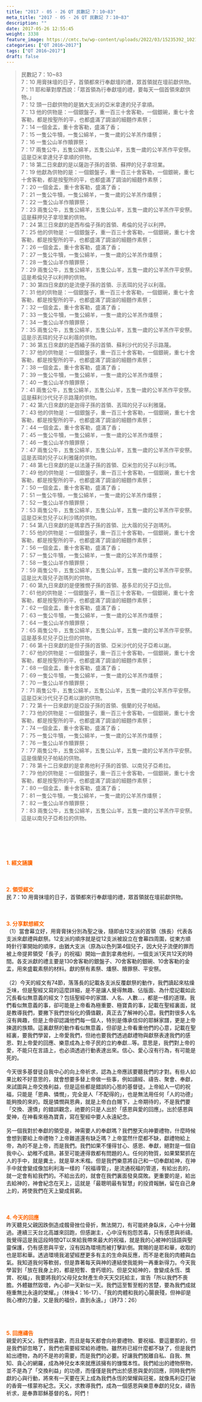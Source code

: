 ```yaml
---
title: "2017 - 05 - 26 QT 民數記 7：10~83"
meta_title: "2017 - 05 - 26 QT 民數記 7：10~83"
description: ""
date: 2017-05-26 12:55:45
weight: 3338
feature_image: https://cmtc.tw/wp-content/uploads/2022/03/15235392_10211799862337740_180693556567566654_o-1.webp
categories: ["QT 2016~2017"]
tags: ["QT 2016~2017"]
draft: false
---
```


<blockquote>民數記 7：10~83<br />
7：10 用膏抹壇的日子，首領都來行奉獻壇的禮，眾首領就在壇前獻供物。<br />
7：11 耶和華對摩西說：「眾首領為行奉獻壇的禮，要每天一個首領來獻供物。」<br />
7：12 頭一日獻供物的是猶大支派的亞米拿達的兒子拿順。<br />
7：13 他的供物是：一個銀盤子，重一百三十舍客勒，一個銀碗，重七十舍客勒，都是按聖所的平，也都盛滿了調油的細麵作素祭；<br />
7：14 一個金盂，重十舍客勒，盛滿了香；<br />
7：15 一隻公牛犢，一隻公綿羊，一隻一歲的公羊羔作燔祭；<br />
7：16 一隻公山羊作贖罪祭；<br />
7：17 兩隻公牛，五隻公綿羊，五隻公山羊，五隻一歲的公羊羔作平安祭。這是亞米拿達兒子拿順的供物。<br />
7：18 第二日來獻的是以薩迦子孫的首領、蘇押的兒子拿坦業。<br />
7：19 他獻為供物的是：一個銀盤子，重一百三十舍客勒，一個銀碗，重七十舍客勒，都是按聖所的平，也都盛滿了調油的細麵作素祭；<br />
7：20 一個金盂，重十舍客勒，盛滿了香；<br />
7：21 一隻公牛犢，一隻公綿羊，一隻一歲的公羊羔作燔祭；<br />
7：22 一隻公山羊作贖罪祭；<br />
7：23 兩隻公牛，五隻公綿羊，五隻公山羊，五隻一歲的公羊羔作平安祭。這是蘇押兒子拿坦業的供物。<br />
7：24 第三日來獻的是西布倫子孫的首領、希倫的兒子以利押。<br />
7：25 他的供物是：一個銀盤子，重一百三十舍客勒，一個銀碗，重七十舍客勒，都是按聖所的平，也都盛滿了調油的細麵作素祭；<br />
7：26 一個金盂，重十舍客勒，盛滿了香；<br />
7：27 一隻公牛犢，一隻公綿羊，一隻一歲的公羊羔作燔祭；<br />
7：28 一隻公山羊作贖罪祭；<br />
7：29 兩隻公牛，五隻公綿羊，五隻公山羊，五隻一歲的公羊羔作平安祭。這是希倫兒子以利押的供物。<br />
7：30 第四日來獻的是流便子孫的首領、示丟珥的兒子以利蓿。<br />
7：31 他的供物是：一個銀盤子，重一百三十舍客勒，一個銀碗，重七十舍客勒，都是按聖所的平，也都盛滿了調油的細麵作素祭；<br />
7：32 一個金盂，重十舍客勒，盛滿了香；<br />
7：33 一隻公牛犢，一隻公綿羊，一隻一歲的公羊羔作燔祭；<br />
7：34 一隻公山羊作贖罪祭；<br />
7：35 兩隻公牛，五隻公綿羊，五隻公山羊，五隻一歲的公羊羔作平安祭。這是示丟珥的兒子以利蓿的供物。<br />
7：36 第五日來獻的是西緬子孫的首領、蘇利沙代的兒子示路蔑。<br />
7：37 他的供物是：一個銀盤子，重一百三十舍客勒，一個銀碗，重七十舍客勒，都是按聖所的平，也都盛滿了調油的細麵作素祭；<br />
7：38 一個金盂，重十舍客勒，盛滿了香；<br />
7：39 一隻公牛犢，一隻公綿羊，一隻一歲的公羊羔作燔祭；<br />
7：40 一隻公山羊作贖罪祭；<br />
7：41 兩隻公牛，五隻公綿羊，五隻公山羊，五隻一歲的公羊羔作平安祭。這是蘇利沙代兒子示路蔑的供物。<br />
7：42 第六日來獻的是迦得子孫的首領、丟珥的兒子以利雅薩。<br />
7：43 他的供物是：一個銀盤子，重一百三十舍客勒，一個銀碗，重七十舍客勒，都是按聖所的平，也都盛滿了調油的細麵作素祭；<br />
7：44 一個金盂，重十舍客勒，盛滿了香；<br />
7：45 一隻公牛犢，一隻公綿羊，一隻一歲的公羊羔作燔祭；<br />
7：46 一隻公山羊作贖罪祭；<br />
7：47 兩隻公牛，五隻公綿羊，五隻公山羊，五隻一歲的公羊羔作平安祭。這是丟珥的兒子以利雅薩的供物。<br />
7：48 第七日來獻的是以法蓮子孫的首領、亞米忽的兒子以利沙瑪。<br />
7：49 他的供物是：一個銀盤子，重一百三十舍客勒，一個銀碗，重七十舍客勒，都是按聖所的平，也都盛滿了調油的細麵作素祭；<br />
7：50 一個金盂，重十舍客勒，盛滿了香；<br />
7：51 一隻公牛犢，一隻公綿羊，一隻一歲的公羊羔作燔祭；<br />
7：52 一隻公山羊作贖罪祭；<br />
7：53 兩隻公牛，五隻公綿羊，五隻公山羊，五隻一歲的公羊羔作平安祭。這是亞米忽兒子以利沙瑪的供物。<br />
7：54 第八日來獻的是瑪拿西子孫的首領、比大蓿的兒子迦瑪列。<br />
7：55 他的供物是：一個銀盤子，重一百三十舍客勒，一個銀碗，重七十舍客勒，都是按聖所的平，也都盛滿了調油的細麵作素祭；<br />
7：56 一個金盂，重十舍客勒，盛滿了香；<br />
7：57 一隻公牛犢，一隻公綿羊，一隻一歲的公羊羔作燔祭；<br />
7：58 一隻公山羊作贖罪祭；<br />
7：59 兩隻公牛，五隻公綿羊，五隻公山羊，五隻一歲的公羊羔作平安祭。這是比大蓿兒子迦瑪列的供物。<br />
7：60 第九日來獻的是便雅憫子孫的首領、基多尼的兒子亞比但。<br />
7：61 他的供物是：一個銀盤子，重一百三十舍客勒，一個銀碗，重七十舍客勒，都是按聖所的平，也都盛滿了調油的細麵作素祭；<br />
7：62 一個金盂，重十舍客勒，盛滿了香；<br />
7：63 一隻公牛犢，一隻公綿羊，一隻一歲的公羊羔作燔祭；<br />
7：64 一隻公山羊作贖罪祭；<br />
7：65 兩隻公牛，五隻公綿羊，五隻公山羊，五隻一歲的公羊羔作平安祭。這是基多尼兒子亞比但的供物。<br />
7：66 第十日來獻的是但子孫的首領、亞米沙代的兒子亞希以謝。<br />
7：67 他的供物是：一個銀盤子，重一百三十舍客勒，一個銀碗，重七十舍客勒，都是按聖所的平，也都盛滿了調油的細麵作素祭；<br />
7：68 一個金盂，重十舍客勒，盛滿了香；<br />
7：69 一隻公牛犢，一隻公綿羊，一隻一歲的公羊羔作燔祭；<br />
7：70 一隻公山羊作贖罪祭；<br />
7：71 兩隻公牛，五隻公綿羊，五隻公山羊，五隻一歲的公羊羔作平安祭。這是亞米沙代兒子亞希以謝的供物。<br />
7：72 第十一日來獻的是亞設子孫的首領、俄蘭的兒子帕結。<br />
7：73 他的供物是：一個銀盤子，重一百三十舍客勒，一個銀碗，重七十舍客勒，都是按聖所的平，也都盛滿了調油的細麵作素祭；<br />
7：74 一個金盂，重十舍客勒，盛滿了香；<br />
7：75 一隻公牛犢，一隻公綿羊，一隻一歲的公羊羔作燔祭；<br />
7：76 一隻公山羊作贖罪祭；<br />
7：77 兩隻公牛，五隻公綿羊，五隻公山羊，五隻一歲的公羊羔作平安祭。這是俄蘭兒子帕結的供物。<br />
7：78 第十二日來獻的是拿弗他利子孫的首領、以南兒子亞希拉。<br />
7：79 他的供物是：一個銀盤子，重一百三十舍客勒，一個銀碗，重七十舍客勒，都是按聖所的平，也都盛滿了調油的細麵作素祭；<br />
7：80 一個金盂，重十舍客勒，盛滿了香；<br />
7：81 一隻公牛犢，一隻公綿羊，一隻一歲的公羊羔作燔祭；<br />
7：82 一隻公山羊作贖罪祭；<br />
7：83 兩隻公牛，五隻公綿羊，五隻公山羊，五隻一歲的公羊羔作平安祭。這是以南兒子亞希拉的供物。</blockquote><br />
&nbsp;<br />
<br />
&nbsp;<br />
<br />
<span style="color: #ff6600;"><strong>1. </strong><strong>經文誦讀</strong></span><br />
<br />
<span style="color: #ff6600;"><strong> </strong></span><br />
<br />
<span style="color: #ff6600;"><strong>2. </strong><strong>領受經文<br />
</strong></span>民 7：10 用膏抹壇的日子，首領都來行奉獻壇的禮，眾首領就在壇前獻供物。<br />
<br />
&nbsp;<br />
<br />
<span style="color: #ff6600;"><strong>3. 分享默想經文<br />
</strong></span>（1）當會幕立好，用膏膏抹分別為聖之後，隨即由12支派的首領（族長）代表各支派來獻禮與獻祭。12支派的順序就是從12支派被設立在會幕四周圍，從東方順時針行軍開始的順序，由猶大支派（原為以色列第4個兒子，因大兒子流便的罪而被上帝提昇領受「長子」的祝福）開始一直到拿弗他利，一個支派1天共12天的時間。各支派獻的禮主要是130舍客勒的銀盤子、70舍客勒的銀碗、10舍客勒的金盂，用來盛載素祭的材料。獻的祭有素祭、燔祭、贖罪祭、平安祭。<br />
<br />
（2）今天的經文有74節，落落長的記載各支派反覆獻祭的動作，我們讀起來枯燥乏味，但是聖經又寫的這麼詳細，是不是讓人覺得無趣、佔版面、為什麼記載如此冗長看似無意義的經文？包括聖經中的家譜、人名、人數…，都是一樣的道理。我們看似無意義的事，卻可能是上帝看為極重要、極寶貴的事，記載在聖經裏面，就是教導我們，要撇下我們世俗化的價值觀，真正去了解神的心意。我們對很多人名沒有興趣，但是上帝卻認識他們每一個人，特別是傳承信仰的耶穌家譜，更是上帝揀選的族類。這裏獻祭的動作看似無意義，但卻是上帝看重他們的心意，記載在聖經裏，要我們學習，上帝愛我們，但祂也要我們透過獻禮物與獻祭表達我們的感恩、對上帝愛的回應、樂意成為上帝子民的立約奉獻…等。意思是，我們對上帝的愛，不能只在言語上，也必須透過行動表達出來。信心、愛心沒有行為，有可能是死的。<br />
<br />
今天很多基督徒自我中心的向上帝祈求，認為上帝應該要聽我們的才對。有些人如果比較不好意思的，就會想要多替上帝做一些事，例如讀經、禱告、聚會、奉獻，來試圖與上帝交換利益，但是這些都是錯誤的心態的基督徒。上帝給人一切的祝福，只能是「恩典、憐憫」，完全是人「不配得的」，也是無法用任何「人的功德」能夠換的來的。既是憐憫與恩典，就是上帝白白賜下，上帝期待的，不是我們要「交換、還債」的錯誤觀念，祂要的只是人出於「感恩與愛的回應」。出於感恩與愛神，在神看來極為寶貴，寫在聖經中要人永遠紀念。<br />
<br />
另一個我對於奉獻的領受是，神需要人的奉獻嗎？我們整天向神要禮物，什麼時候會想到要給上帝禮物？上帝難道還有缺乏嗎？上帝當然什麼都不缺，獻禮物給上帝，為的不是上帝，而是我們。我們如果不懂得甘心、感恩、奉獻，絕對是一個自我中心、幼稚不成熟，甚至可能連得救都有問題的人。任何的物質，如果緊緊抓在人的手中，就是糞土，就是草木禾楷。但是我們樂意將自己和一切奉獻給神，在神手中就會變成像加利利海一樣的「祝福導管」，是流通祝福的管道，有給出去的，就一定會有給我們的。不給出去的，就會在我們裏面發臭腐敗。更重要的是，給出去給神的，神會紀念在天上，這就是「最聰明最有智慧」的投資報酬，留在自己身上的，將使我們在天上變成貧窮。<br />
<br />
&nbsp;<br />
<br />
<span style="color: #ff6600;"><strong>4. 今天的回應<br />
</strong></span>昨天聽見父親因跌倒造成髖骨挫位骨折，無法開刀，有可能終身臥床，心中十分難過。連續三天台北高雄來回跑，但感謝主，心中沒有抱怨苦毒，只有感恩與祈禱。我覺得這是我這段時間QT以來給我帶來最大的祝福，就是我的心被神的話語與聖靈保護，仍有感恩與平安，沒有因為環境而被打擊趴倒。賞賜的是耶和華，收取的也是耶和華。透過環境我渴望經歷更多有主的生命與反應，而不是老我的肉體與血氣。我知道我何等軟弱，但是靠著每天與神的連結使我能夠一再重新得力。今天我學習到「放在我身上的，都是短暫、會朽壞的。但是交給神的，會變成永恆、獎賞、祝福」，我要將我的父母兒女財產生命天天交託給主，宣告「所以我們不喪膽。外體雖然毀壞，內心卻一天新似一天。我們這至暫至輕的苦楚，要為我們成就極重無比永遠的榮耀。」（林後4：16-17）、「我的肉體和我的心腸衰殘，但神卻是我心裡的力量，又是我的福份，直到永遠。」（詩73：26）<br />
<br />
<br />
&nbsp;<br />
<br />
<span style="color: #ff6600;"><strong>5. 回應禱告<br />
</strong></span>親愛的天父，我們很喜歡，而且是每天都會向祢要禮物、要祝福、要這要那的，但是我們卻忽略了，我們也需要經常給祢禮物。雖然祢已經什麼都不缺了，但是我們給出禮物，為的不是祢的需要，而是我們的必要。好讓我們脫離自私、自我、無知、貪心的網羅，成為神兒女本來就應該擁有的慷慨本性。我們給出的禮物祭物，並不是為了「交換利益」的功德，而僅僅是我們出於感恩與愛的回應，同時我們所獻的心與行動，將來有一天要在天上成為我們永恆的榮耀與冠冕，就像馬利亞打破的香膏一樣蒙祢紀念。天父，求教導我們，成為一個感恩與樂意奉獻的兒女，禱告祈求，是奉靠耶穌基督的名，阿們！
        